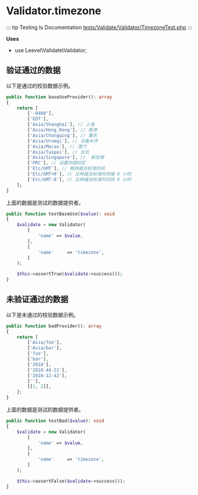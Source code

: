 # Validator.timezone

::: tip Testing Is Documentation
[tests/Validate/Validator/TimezoneTest.php](https://github.com/hunzhiwange/framework/blob/master/tests/Validate/Validator/TimezoneTest.php)
:::
    
**Uses**

 * use Leevel\Validate\Validator;

## 验证通过的数据

以下是通过的校验数据示例。

``` php
public function baseUseProvider(): array
{
    return [
        ['-0400'],
        ['EDT'],
        ['Asia/Shanghai'], // 上海
        ['Asia/Hong_Kong'], // 香港
        ['Asia/Chongqing'], // 重庆
        ['Asia/Urumqi'], // 乌鲁木齐
        ['Asia/Macao'], // 澳门
        ['Asia/Taipei'], // 台北
        ['Asia/Singapore'], //  新加坡
        ['PRC'], // 设置中国时区
        ['Etc/GMT'], // 格林威治标准时间
        ['Etc/GMT+8'], // 比林威治标准时间慢 8 小时
        ['Etc/GMT-8'], // 比林威治标准时间快 8 小时
    ];
}
```

上面的数据是测试的数据提供者。


``` php
public function testBaseUse($value): void
{
    $validate = new Validator(
        [
            'name' => $value,
        ],
        [
            'name'     => 'timezone',
        ]
    );

    $this->assertTrue($validate->success());
}
```
    
## 未验证通过的数据

以下是未通过的校验数据示例。

``` php
public function badProvider(): array
{
    return [
        ['Asia/foo'],
        ['Asia/bar'],
        ['foo'],
        ['bar'],
        ['2018'],
        ['2018-44-22'],
        ['2018-12-42'],
        [''],
        [[1, 2]],
    ];
}
```

上面的数据是测试的数据提供者。


``` php
public function testBad($value): void
{
    $validate = new Validator(
        [
            'name' => $value,
        ],
        [
            'name'     => 'timezone',
        ]
    );

    $this->assertFalse($validate->success());
}
```